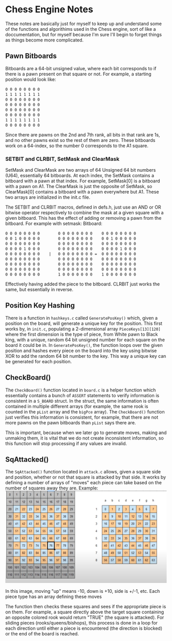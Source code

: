 # Chess Engine Notes
These notes are basically just for myself to keep up and understand some of the functions and algorithims used in the Chess engine, sort of like a doccumentation, but for myself because I'm sure I'll begin to forget things as things become more complicated.

## Pawn Bitboards
Bitboards are a 64-bit unsigned value, where each bit corresponds to if there is a pawn present on that square or not. For example, a starting position would look like:
```bin
0 0 0 0 0 0 0 0
1 1 1 1 1 1 1 1
0 0 0 0 0 0 0 0
0 0 0 0 0 0 0 0
0 0 0 0 0 0 0 0
0 0 0 0 0 0 0 0 
1 1 1 1 1 1 1 1
0 0 0 0 0 0 0 0 
```
Since there are pawns on the 2nd and 7th rank, all bits in that rank are 1s, and no other pawns exist so the rest of them are zero. These bitboards work on a 64-index, so the number 0 corresponds to the A1 square.

### SETBIT and CLRBIT, SetMask and ClearMask
SetMask and ClearMask are two arrays of 64 Unsigned 64 bit numbers (U64), essentially 64 bitboards. At each index, the SetMask contains a bitboard with a pawn at that index. For example, SetMask[0] is a bitboard with a pawn on A1. The ClearMask is just the opposite of SetMask, so ClearMask[0] contains a bitboard with a pawn everywhere but A1. These two arrays are initialized in the init.c file. 

The SETBIT and CLRBIT macros, defined in defs.h, just use an AND or OR bitwise operator respectively to combine the mask at a given square with a given bitboard. This has the effect of adding or removing a pawn from the bitboard. For example with setmask:
Bitboard:
```bin
0 0 0 0 0 0 0 0        0 0 0 0 0 0 0 0    0 0 0 0 0 0 0 0
0 0 1 0 0 0 0 0        0 0 0 0 0 0 0 0    0 0 1 0 0 0 0 0
0 0 0 0 0 0 0 0        0 0 0 0 0 0 0 0    0 0 0 0 0 0 0 0
0 0 0 0 1 0 0 0        0 0 0 0 0 0 0 0    0 0 0 0 1 0 0 0
0 0 0 0 0 0 0 0    |   0 0 0 0 0 0 0 0 =  0 0 0 0 0 0 0 0
0 0 0 0 0 0 0 0        0 0 0 0 0 0 0 0    0 0 0 0 0 0 0 0
0 0 0 0 0 0 0 0        0 0 0 0 0 0 0 0    0 0 0 0 0 0 0 0
0 0 0 0 0 0 0 0        0 0 0 0 0 0 0 0    0 0 0 0 0 0 0 0
0 0 0 0 0 0 0 0        1 0 0 0 0 0 0 0    1 0 0 0 0 0 0 0
```

Effectively having added the piece to the bitboard.
CLRBIT just works the same, but essentially in reverse.

## Position Key Hashing
There is a function in `hashkeys.c` called `GeneratePosKey()` which, given a position on the board, will generate a unique key for the position. This first works by, in `init.c`, populating a 2-dimensional array `PieceKeys[13][120]` where the first dimension is the type of piece, from White pawn to Black king, with a unique, random 64 bit unsigned number for each square on the board it could be in. In `GeneratePosKey()`, the function loops over the given position and hashes every piece on the board into the key using bitwise XOR to add the random 64 bit number to the key. This way a unique key can be generated for each position.

## CheckBoard()
The `CheckBoard()` function located in `board.c` is a helper function which essentially contains a bunch of `ASSERT` statements to verify information is consistent in a `S_BOARD` struct. In the struct, the same information is often contained in multiple different arrays (for example, the same rook is counted in the `pList` array and the `bigPce` array). The `CheckBoard()` function just verifies this information is consistent, for example, that there are not more pawns on the pawn bitboards than `pList` says there are.

This is important, because when we later go to generate moves, making and unmaking them, it is vital that we do not create inconsistent information, so this function will stop processing if any values are invalid.

## SqAttacked()
The `SqAttacked()` function located in `attack.c` allows, given a square side and position, whether or not that square is attacked by that side. It works by defining a number of arrays of "moves" each piece can take based on the number of squares away they are. Example: 
![](refs/board_64_board_120.PNG)

In this image, moving "up" means -10, down is +10, side is +/-1, etc. Each piece type has an array defining these moves

The function then checks these squares and sees if the appropriate piece is on them. For example, a square directly above the target square containing an opposite colored rook would return "TRUE" (the square is attacked). For sliding pieces (rooks/queens/bishops), this process is done in a loop for each direction until either a piece is encountered (the direction is blocked) or the end of the board is reached.
